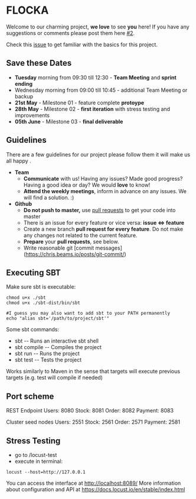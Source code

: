 # FLOCKA

Welcome to our charming project, **we love** to see **you** here!
If you have any suggestions or comments please post them here [#2](https://github.com/jan-gerling/lam-dal/issues/2).

Check this [issue](https://github.com/jan-gerling/lam-dal/issues/7) to get familiar with the basics for this project.


## Save these Dates

- **Tuesday** morning from 09:30 till 12:30 - **Team Meeting** and **sprint ending**
- Wednesday morning from 09:00 till 10:45 - additional Team Meeting or backup
- **21st May** - Milestone 01 - feature complete **protoype**
- **28th May** - Milestone 02 - **first iteration** with stress testing and improvements
- **05th June** - Milestone 03 - **final deliverable**



## Guidelines 

There are a few guidelines for our project please follow them it will make us all happy .

- **Team**
  - **Communicate** with us! Having any issues? Made good progress? Having a good idea or day? We would **love** to know!
  - **Attend the weekly meetings**, inform in advance on any issues. We will find a solution. :)
- **Github**
  - **Do not push to master,** use [pull requests](<https://help.github.com/en/articles/about-pull-requests>) to get your code into master
  - There is an issue for every feature or vice versa: **issue <=> feature**
  - Create a new branch **pull request for every feature**. Do not make any changes not related to the current feature.
  - **Prepare** your **pull requests**, see below.
  - Write reasonable git [commit messages] (<https://chris.beams.io/posts/git-commit/>)

## Executing SBT

Make sure sbt is executable:
```
chmod u+x ./sbt
chmod u+x ./sbt-dist/bin/sbt

#I guess you may also want to add sbt to your PATH permanently
echo "alias sbt='/path/to/project/sbt'"
```

Some sbt commands:
* sbt -- Runs an interactive sbt shell
* sbt compile -- Compiles the project
* sbt run -- Runs the project
* sbt test -- Tests the project

Works similarly to Maven in the sense that targets will execute previous targets (e.g. test will compile if needed)

## Port scheme ##
REST Endpoint
Users: 8080
Stock: 8081
Order: 8082
Payment: 8083

Cluster seed nodes
Users: 2551
Stock: 2561
Order: 2571
Payment: 2581

## Stress Testing ##
* go to /locust-test
* execute in terminal:
```
locust --host=http://127.0.0.1
```
You can access the interface at <http://localhost:8089/>
More information about configuration and API at <https://docs.locust.io/en/stable/index.html>